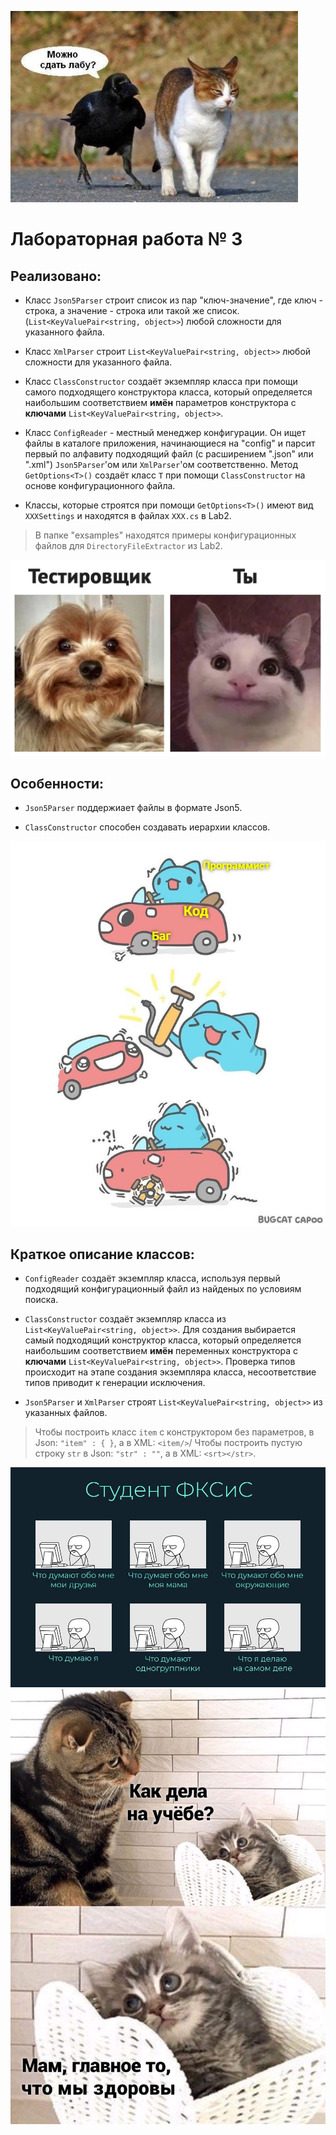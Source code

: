 ![alt text](https://github.com/AntonNov/Sharp_3sem/blob/main/lab3/mems/EI6sv3seZJA.jpg)

Лабораторная работа № 3
=======================

Реализовано:
------------

* Класс `Json5Parser` строит список из пар "ключ-значение", где ключ - строка, а значение - строка или такой же список. (`List<KeyValuePair<string, object>>`) любой сложности для указанного файла.

* Класс `XmlParser` строит `List<KeyValuePair<string, object>>` любой сложности для указанного файла.

* Класс `ClassConstructor` создаёт экземпляр класса при помощи самого подходящего конструктора класса, который определяется наибольшим соответствием **имён** параметров конструктора с **ключами** `List<KeyValuePair<string, object>>`.

* Класс `ConfigReader` - местный менеджер конфигурации. Он ищет файлы в каталоге приложения, начинающиеся на "config" и парсит первый по алфавиту подходящий файл (с расширением ".json" или ".xml") `Json5Parser`'ом или `XmlParser`'ом соответственно. Метод `GetOptions<T>()` создаёт класс `T` при помощи `ClassConstructor` на основе конфигурационного файла.

* Классы, которые строятся при помощи `GetOptions<T>()` имеют вид `XXXSettings` и находятся в файлах `XXX.cs` в Lab2.

> В папке "exsamples" находятся примеры конфигурационных файлов для `DirectoryFileExtractor` из Lab2.

![alt text](https://github.com/AntonNov/Sharp_3sem/blob/main/lab3/mems/xpTdzTKQoUs.jpg)

Особенности:
------------

* `Json5Parser` поддержиает файлы в формате Json5.

* `ClassConstructor` способен создавать иерархии классов.

![alt text](https://github.com/AntonNov/Sharp_3sem/blob/main/lab3/mems/0DHikolJYck.jpg)

Краткое описание классов:
-------------------------

* `ConfigReader` создаёт экземпляр класса, используя первый подходящий конфигурационный файл из найденых по условиям поиска.

* `ClassConstructor` cоздаёт экземпляр класса из `List<KeyValuePair<string, object>>`. Для создания выбирается самый подходящий конструктор класса, который определяется наибольшим соответствием **имён** переменных конструктора с **ключами** `List<KeyValuePair<string, object>>`. Проверка типов происходит на этапе создания экземпляра класса, несоответствие типов приводит к генерации исключения.

* `Json5Parser` и `XmlParser` строят `List<KeyValuePair<string, object>>` из указанных файлов.
> Чтобы построить класс `item` с конструктором без параметров, в Json: `"item" : { }`, а в XML: `<item/>`/
> Чтобы построить пустую строку `str` в Json: `"str" : ""`, а в XML: `<srt></str>`.

![alt text](https://github.com/AntonNov/Sharp_3sem/blob/main/lab3/mems/-WQ2OrJrEP4.jpg)
![alt text](https://github.com/AntonNov/Sharp_3sem/blob/main/lab3/mems/W6pvvLhZhZ4.jpg)
